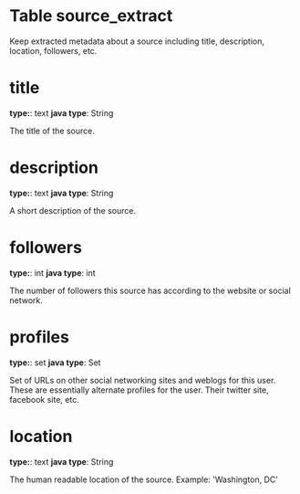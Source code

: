 
Table source_extract
====================

Keep extracted metadata about a source including title, description, location, followers, etc.

# title

**type:**: text
**java type**: String

The title of the source. 

# description

**type:**: text
**java type**: String

A short description of the source.

# followers

**type:**: int
**java type**: int

The number of followers this source has according to the website or social network.

# profiles

**type:**: set<text>
**java type**: Set<String>

Set of URLs on other social networking sites and weblogs for this user.  These are essentially alternate profiles for the user.  Their twitter site, facebook site, etc.

# location

**type:**: text
**java type**: String

The human readable location of the source.  Example: 'Washington, DC'
